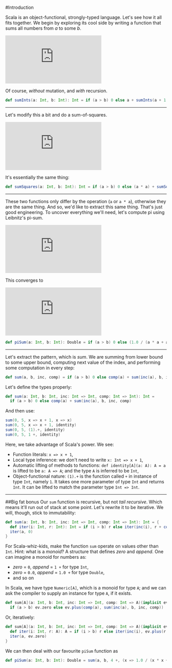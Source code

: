 #Introduction

Scala is an object-functional, strongly-typed language. Let's see how it all fits together. We begin by exploring its cool side by writing a function that sums all numbers from _a_ to some _b_.

![Sum(a, b)(i)](http://latex.codecogs.com/gif.latex?%5Csum_%7Bi%3Da%7D%5Eb%20i)

Of course, _without_ mutation, and _with_ recursion.


```scala
def sumInts(a: Int, b: Int): Int = if (a > b) 0 else a + sumInts(a + 1, b)
```

---

Let's modify this a bit and do a sum-of-squares.

![Sum(a, b)(i ^ 2)](http://latex.codecogs.com/gif.latex?%5Csum_%7Bi%3Da%7D%5Eb%20i%5E2)

It's essentially the same thing:

```scala
def sumSquares(a: Int, b: Int): Int = if (a > b) 0 else (a * a) + sumSquares(a + 1, b)
```

---

These two functions only differ by the operation (``a`` or ``a * a``), otherwise they are the same thing. And so, we'd like to extract this same thing. That's just good engineering. To uncover everything we'll need, let's compute pi using Leibnitz's pi-sum.

![Sum(a by 4, b)(1/(i*(i+2))](http://latex.codecogs.com/gif.latex?%5Csum%20_%7B%20i%3Da%5Cquad%20by%5Cquad%204%20%7D%5E%7B%20b%20%7D%20%5Cfrac%20%7B%201%20%7D%7B%20i%5E%7B%202%20%7D%2B2i%20%7D%20)

This converges to

![pi / 8](http://latex.codecogs.com/gif.latex?%5Cfrac%7B%5Cpi%7D%7B8%7D)

```scala
def piSum(a: Int, b: Int): Double = if (a > b) 0 else (1.0 / (a * a + a * 2)) + piSum(a + 4, b)
```

---

Let's extract the pattern, which is _sum_. We are summing from lower bound to some upper bound, computing next value of the index, and performing some computation in every step:

```scala
def sum(a, b, inc, comp) = if (a > b) 0 else comp(a) + sum(inc(a), b, inc, comp)
```

Let's define the types properly:

```scala
def sum(a: Int, b: Int, inc: Int => Int, comp: Int => Int): Int =
  if (a > b) 0 else comp(a) + sum(inc(a), b, inc, comp)
```

And then use:

```scala
sum(0, 5, x => x + 1, x => x)
sum(0, 5, x => x + 1, identity)
sum(0, 5, (1).+, identity)
sum(0, 5, 1 +, identity)
```

Here, we take advantage of Scala's power. We see:

* Function literals: ``x => x + 1``,
* Local type inference: we don't need to write ``x: Int => x + 1``,
* Automatic lifting of methods to functions: ``def identity[A](a: A): A = a`` is lifted to be ``a: A => A``; and the type ``A`` is inferred to be ``Int``,
* Object-functional nature: ``(1).+`` is the function called ``+`` in instance of type ``Int``, namely ``1``. It takes one more parameter of type ``Int`` and returns ``Int``. It can be lifted to match the parameter type ``Int => Int``.

---

##Big fat bonus
Our ``sum`` function is recursive, but not _tail recursive_. Which means it'll run out of stack at some point. Let's rewrite it to be iterative. We will, though, stick to immutability:

```scala
def sum(a: Int, b: Int, inc: Int => Int, comp: Int => Int): Int = {
  def iter(i: Int, r: Int): Int = if (i > b) r else iter(inc(i), r + comp(i))
  iter(a, 0)
}
```

For Scala-whiz-kids, make the function ``sum`` operate on values other than ``Int``. Hint: what is a _monoid_? A structure that defines _zero_ and _append_. One can imagine a monoid for numbers as:

* _zero_ = ``0``, _append_ = ``1 +`` for type ``Int``,
* _zero_ = ``0.0``, _append_ = ``1.0 +`` for type ``Double``,
* and so on

In Scala, we have type ``Numeric[A]``, which is a monoid for type ``A``; and we can ask the compiler to supply an instance for  type ``A``, if it exists.

```scala
def sum[A](a: Int, b: Int, inc: Int => Int, comp: Int => A)(implicit ev: Numeric[A]): A = 
  if (a > b) ev.zero else ev.plus(comp(a), sum(inc(a), b, inc, comp))
```

Or, iteratively:

```scala
def sum[A](a: Int, b: Int, inc: Int => Int, comp: Int => A)(implicit ev: Numeric[A]): A = {
  def iter(i: Int, r: A): A = if (i > b) r else iter(inc(i), ev.plus(r, comp(i)))
  iter(a, ev.zero)
}
```

We can then deal with our favourite ``piSum`` function as

```scala
def piSum(a: Int, b: Int): Double = sum(a, b, 4 +, (x => 1.0 / (x * x + x * 2))) * 8.0
```
